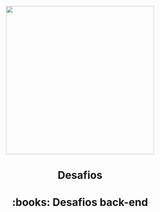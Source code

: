 <p align="center">
<img style="text-align: center;" src="https://user-images.githubusercontent.com/60306241/77236753-32d54b00-6ba0-11ea-8036-05e10f30717d.png" width="400">
</p>

<h1 align="center">Desafios<h1>
<p align="center">:books: Desafios back-end<p>

